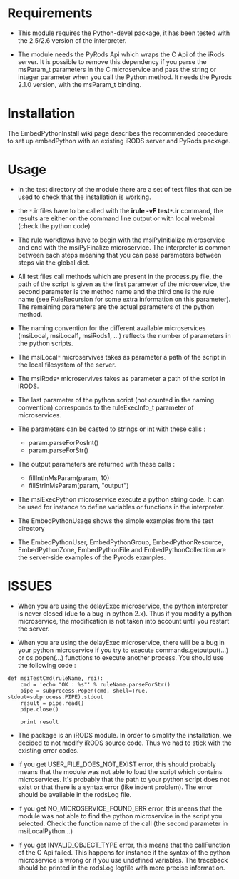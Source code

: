 # Requirements #

  * This module requires the Python-devel package, it has been tested with the 2.5/2.6 version of the interpreter.

  * The module needs the PyRods Api which wraps the C Api of the iRods server. It is possible to remove this dependency if you parse the msParam\_t parameters in the C microservice and pass the string or integer parameter when you call the Python method. It needs the Pyrods 2.1.0 version, with the msParam\_t binding.

# Installation #

The EmbedPythonInstall wiki page describes the recommended procedure to set up embedPython with an existing iRODS server and PyRods package.


# Usage #

  * In the test directory of the module there are a set of test files that can be used to check that the installation is working.

  * the `*`.ir files have to be called with the **irule -vF test`*`.ir** command, the results are either on the command line output or with local webmail (check the python code)

  * The rule workflows have to begin with the msiPyInitialize microservice and end with the msiPyFinalize microservice. The interpreter is common between each steps meaning that you can pass parameters between steps via the global dict.

  * All test files call methods which are present in the process.py file, the path of   the script is given as the first parameter of the microservice, the second parameter is the method name and the third one is the rule name (see RuleRecursion for some extra information on this parameter). The remaining parameters are the actual parameters of the python method.

  * The naming convention for the different available microservices (msiLocal, msiLocal1, msiRods1, ...) reflects the number of parameters in the python scripts.

  * The msiLocal`*` microservives takes as parameter a path of the script in the local filesystem of the server.

  * The msiRods`*`  microservives takes as parameter a path of the script in iRODS.

  * The last parameter of the python script (not counted in the naming convention) corresponds to the ruleExecInfo\_t parameter of microservices.

  * The parameters can be casted to strings or int with these calls :
    * param.parseForPosInt()
    * param.parseForStr()

  * The output parameters are returned with these calls :
    * fillIntInMsParam(param, 10)
    * fillStrInMsParam(param, "output")

  * The msiExecPython microservice execute a python string code. It can be used for instance to define variables or functions in the interpreter.

  * The EmbedPythonUsage shows the simple examples from the test directory

  * The EmbedPythonUser, EmbedPythonGroup, EmbedPythonResource, EmbedPythonZone, EmbedPythonFile and EmbedPythonCollection are the server-side examples of the Pyrods examples.


# ISSUES #

  * When you are using the delayExec microservice, the python interpreter is never closed (due to a bug in python 2.x). Thus if you modify a python microservice, the modification is not taken into account until you restart the server.

  * When you are using the delayExec microservice, there will be a bug in your python microservice if you try to execute commands.getoutput(...) or os.popen(...) functions to execute another process. You should use the following code :

```
def msiTestCmd(ruleName, rei):
    cmd = 'echo "OK : %s"' % ruleName.parseForStr()
    pipe = subprocess.Popen(cmd, shell=True, stdout=subprocess.PIPE).stdout    
    result = pipe.read()
    pipe.close()
    
    print result
```

  * The package is an iRODS module. In order to simplify the installation, we decided to not modify iRODS source code. Thus we had to stick with the existing error codes.

  * If you get USER\_FILE\_DOES\_NOT\_EXIST error, this should probably means that the module was not able to load the script which contains microservices. It's probably that the path to your python script does not exist or that there is a syntax error (like indent problem). The error should be available in the rodsLog file.

  * If you get NO\_MICROSERVICE\_FOUND\_ERR error, this means that the module was not able to find the python microservice in the script you selected. Check the function name of the call (the second parameter in msiLocalPython...)

  * If you get INVALID\_OBJECT\_TYPE error, this means that the callFunction of the C Api failed. This happens for instance if the syntax of the python microservice is wrong or if you use undefined variables. The traceback should be printed in the rodsLog logfile with more precise information.


